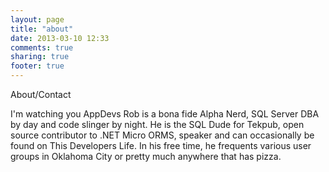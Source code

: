 ```yaml
---
layout: page
title: "about"
date: 2013-03-10 12:33
comments: true
sharing: true
footer: true
---
```

About/Contact

I'm watching you AppDevs
Rob is a bona fide Alpha Nerd, SQL Server DBA by day and code slinger by night. He is the SQL Dude for Tekpub, open source contributor to .NET Micro ORMS, speaker and can occasionally be found on This Developers Life. In his free time, he frequents various user groups in Oklahoma City or pretty much anywhere that has pizza.